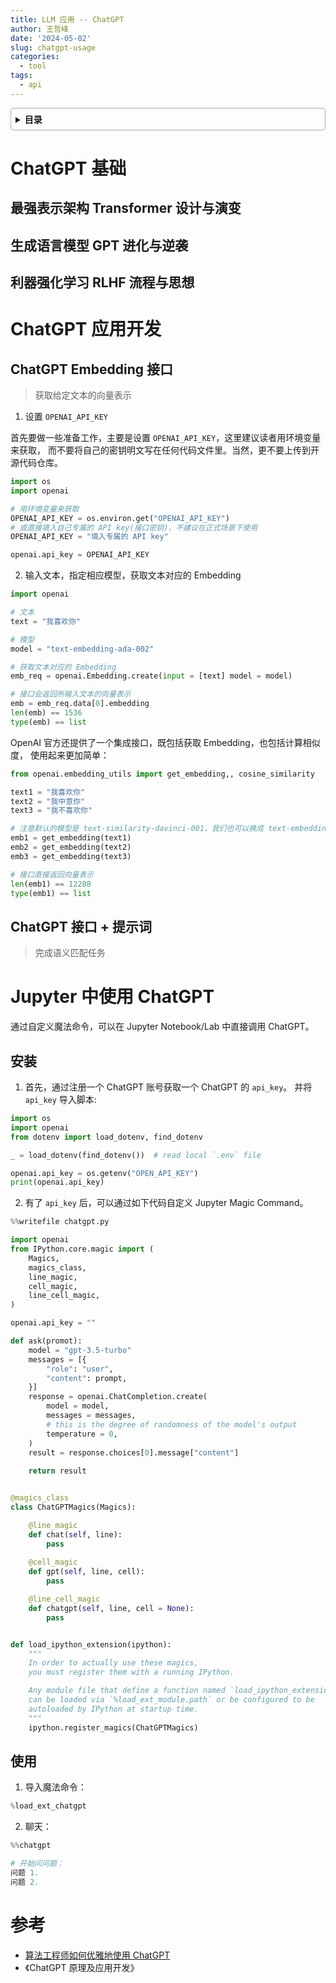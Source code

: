 ```yaml
---
title: LLM 应用 -- ChatGPT
author: 王哲峰
date: '2024-05-02'
slug: chatgpt-usage
categories:
  - tool
tags:
  - api
---
```


<style>
details {
    border: 1px solid #aaa;
    border-radius: 4px;
    padding: .5em .5em 0;
}
summary {
    font-weight: bold;
    margin: -.5em -.5em 0;
    padding: .5em;
}
details[open] {
    padding: .5em;
}
details[open] summary {
    border-bottom: 1px solid #aaa;
    margin-bottom: .5em;
}
img {
    pointer-events: none;
}
</style>

<details><summary>目录</summary><p>

- [ChatGPT 基础](#chatgpt-基础)
    - [最强表示架构 Transformer 设计与演变](#最强表示架构-transformer-设计与演变)
    - [生成语言模型 GPT 进化与逆袭](#生成语言模型-gpt-进化与逆袭)
    - [利器强化学习 RLHF 流程与思想](#利器强化学习-rlhf-流程与思想)
- [ChatGPT 应用开发](#chatgpt-应用开发)
    - [ChatGPT Embedding 接口](#chatgpt-embedding-接口)
    - [ChatGPT 接口 + 提示词](#chatgpt-接口--提示词)
- [Jupyter 中使用 ChatGPT](#jupyter-中使用-chatgpt)
    - [安装](#安装)
    - [使用](#使用)
- [参考](#参考)
</p></details><p></p>

# ChatGPT 基础

## 最强表示架构 Transformer 设计与演变


## 生成语言模型 GPT 进化与逆袭



## 利器强化学习 RLHF 流程与思想



# ChatGPT 应用开发

## ChatGPT Embedding 接口

> 获取给定文本的向量表示

1. 设置 `OPENAI_API_KEY`

首先要做一些准备工作，主要是设置 `OPENAI_API_KEY`，这里建议读者用环境变量来获取，
而不要将自己的密钥明文写在任何代码文件里。当然，更不要上传到开源代码仓库。

```python
import os
import openai

# 用环境变量来获取
OPENAI_API_KEY = os.environ.get("OPENAI_API_KEY")
# 或直接填入自己专属的 API key(接口密钥)，不建议在正式场景下使用
OPENAI_API_KEY = "填入专属的 API key"

openai.api_key = OPENAI_API_KEY
```

2. 输入文本，指定相应模型，获取文本对应的 Embedding

```python
import openai

# 文本
text = "我喜欢你"

# 模型
model = "text-embedding-ada-002"

# 获取文本对应的 Embedding
emb_req = openai.Embedding.create(input = [text] model = model)

# 接口会返回所输入文本的向量表示
emb = emb_req.data[0].embedding
len(emb) == 1536
type(emb) == list
```

OpenAI 官方还提供了一个集成接口，既包括获取 Embedding，也包括计算相似度，
使用起来更加简单：

```python
from openai.embedding_utils import get_embedding,, cosine_similarity

text1 = "我喜欢你"
text2 = "我中意你"
text3 = "我不喜欢你"

# 注意默认的模型是 text-similarity-davinci-001，我们也可以换成 text-embedding-ada-002
emb1 = get_embedding(text1)
emb2 = get_embedding(text2)
emb3 = get_embedding(text3)

# 接口直接返回向量表示
len(emb1) == 12288
type(emb1) == list
```




## ChatGPT 接口 + 提示词

> 完成语义匹配任务




# Jupyter 中使用 ChatGPT

通过自定义魔法命令，可以在 Jupyter Notebook/Lab 中直接调用 ChatGPT。

## 安装

1. 首先，通过注册一个 ChatGPT 账号获取一个 ChatGPT 的 `api_key`。
   并将 `api_key` 导入脚本:

```python
import os
import openai
from dotenv import load_dotenv, find_dotenv

_ = load_dotenv(find_dotenv())  # read local `.env` file

openai.api_key = os.getenv("OPEN_API_KEY")
print(openai.api_key)
```

2. 有了 `api_key` 后，可以通过如下代码自定义 Jupyter Magic Command。

```python
%%writefile chatgpt.py

import openai
from IPython.core.magic import (
    Magics, 
    magics_class, 
    line_magic, 
    cell_magic, 
    line_cell_magic,
)

openai.api_key = ""

def ask(promot):
    model = "gpt-3.5-turbo"
    messages = [{
        "role": "user",
        "content": prompt,
    }]
    response = openai.ChatCompletion.create(
        model = model,
        messages = messages,
        # this is the degree of randomness of the model's output
        temperature = 0,
    )
    result = response.choices[0].message["content"]
    
    return result


@magics_class
class ChatGPTMagics(Magics):

    @line_magic
    def chat(self, line):
        pass
        
    @cell_magic
    def gpt(self, line, cell):
        pass

    @line_cell_magic
    def chatgpt(self, line, cell = None):
        pass


def load_ipython_extension(ipython):
    """
    In order to actually use these magics, 
    you must register them with a running IPython.

    Any module file that define a function named `load_ipython_extension`
    can be loaded via `%load_ext_module.path` or be configured to be
    autoloaded by IPython at startup time.
    """
    ipython.register_magics(ChatGPTMagics)
```

## 使用

1. 导入魔法命令：

```python
%load_ext_chatgpt
```

2. 聊天：

```python
%%chatgpt

# 开始问问题：
问题 1.
问题 2.
```

# 参考

* [算法工程师如何优雅地使用 ChatGPT](https://mp.weixin.qq.com/s?__biz=MzU3OTQzNTU2OA==&mid=2247491771&idx=1&sn=f6a4780106f72c47c28f51cf3a303a46&chksm=fd648de4ca1304f29d2ad7e5282e71215c039dcd717fa350453dcfafaca53e6735b32ebbfd99&cur_album_id=2917869728717750275&scene=190#rd)
* 《ChatGPT 原理及应用开发》
